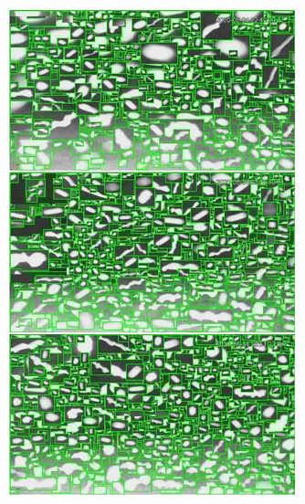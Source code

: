 ![20200624-222055-225100](in/20200624/20200624-222055-225100_0_.jpg)
![20200624-225105-232110](in/20200624/20200624-225105-232110_0_.jpg)
![20200624-232115-235120](in/20200624/20200624-232115-235120_0_.jpg)
